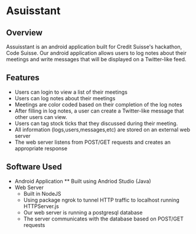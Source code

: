 # Asuisstant

## Overview
Assuisstant is an android application built for Credit Suisse's hackathon, Code Suisse.
Our android application allows users to log notes about their meetings and write messages that will be displayed on a Twitter-like feed.

## Features
* Users can login to view a list of their meetings
* Users can log notes about their meetings
* Meetings are color coded based on their completion of the log notes
* After filling in log notes, a user can create a Twitter-like message that other users can view.
* Users can tag stock ticks that they discussed during their meeting.
* All information (logs,users,messages,etc) are stored on an external web server
* The web server listens from POST/GET requests and creates an appropriate response

## Software Used
* Android Application
** Built using Andriod Studio (Java)
* Web Server
  * Built in NodeJS 
  * Using package ngrok to tunnel HTTP traffic to localhost running HTTPServer.js
  * Our web server is running a postgresql database
  * The server communicates with the database based on POST/GET requests
